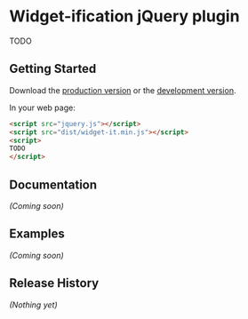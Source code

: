 # Widget-ification jQuery plugin

TODO

## Getting Started

Download the [production version][min] or the [development version][max].

[min]: https://raw.github.com/cmanzana/widget-it/master/dist/jquery.widget-it.min.js
[max]: https://raw.github.com/cmanzana/widget-it/master/dist/jquery.widget-it.js

In your web page:

```html
<script src="jquery.js"></script>
<script src="dist/widget-it.min.js"></script>
<script>
TODO
</script>
```

## Documentation
_(Coming soon)_

## Examples
_(Coming soon)_

## Release History
_(Nothing yet)_
